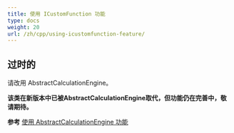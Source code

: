 ```yaml
---
title: 使用 ICustomFunction 功能
type: docs
weight: 20
url: /zh/cpp/using-icustomfunction-feature/
---
```

##  **过时的**
请改用 AbstractCalculationEngine。

**该类在新版本中已被AbstractCalculationEngine取代，但功能仍在完善中，敬请期待。**

**参考** [使用 AbstractCalculationEngine 功能](../using-abstractcalculationengine-feature/)

